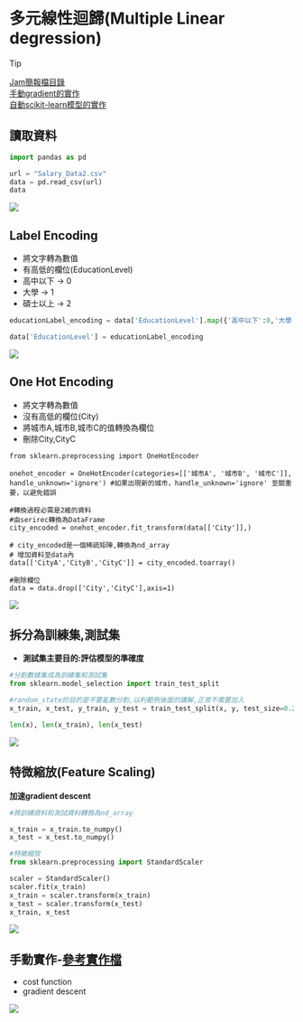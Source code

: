 # 多元線性迴歸(Multiple Linear degression)

> [!TIP]
> [Jam簡報檔目錄](./說明jam)  
> [手動gradient的實作](./multiple_linear_regression1.ipynb)  
> [自動scikit-learn模型的實作](.multiple_linear_regression2.ipynb)    

## 讀取資料

```python
import pandas as pd

url = "Salary_Data2.csv"
data = pd.read_csv(url)
data
```

![](./images/pic1.png)

## Label Encoding
- 將文字轉為數值
- 有高低的欄位(EducationLevel)
- 高中以下 -> 0
- 大學 -> 1
- 碩士以上 -> 2


```python
educationLabel_encoding = data['EducationLevel'].map({'高中以下':0,'大學':1,'碩士以上':2})

data['EducationLevel'] = educationLabel_encoding
```

![](./images/pic2.png)

## One Hot Encoding
- 將文字轉為數值
- 沒有高低的欄位(City)
- 將城市A,城市B,城市C的值轉換為欄位
- 刪除City,CityC

```pyhton
from sklearn.preprocessing import OneHotEncoder

onehot_encoder = OneHotEncoder(categories=[['城市A', '城市B', '城市C']], handle_unknown='ignore') #如果出現新的城市，handle_unknown='ignore' 至關重要，以避免錯誤

#轉換過程必需是2維的資料
#由serirec轉換為DataFrame
city_encoded = onehot_encoder.fit_transform(data[['City']],)

# city_encoded是一個稀疏矩陣,轉換為nd_array
# 增加資料至data內
data[['CityA','CityB','CityC']] = city_encoded.toarray()

#刪除欄位
data = data.drop(['City','CityC'],axis=1)

```

![](./images/pic3.png)

## 拆分為訓練集,測試集
- **測試集主要目的:評估模型的準確度**

```python
#分割數據集成為訓練集和測試集
from sklearn.model_selection import train_test_split

#random_state的目的是不要亂數分割,以利範例後面的講解,正常不需要加入
x_train, x_test, y_train, y_test = train_test_split(x, y, test_size=0.2,random_state=76) #測試集佔20%,會return 個元素的tuple,

len(x), len(x_train), len(x_test)

```

![](./images/pic4.png)

## 特微縮放(Feature Scaling)

**加速gradient descent**

```python
#將訓練資料和測試資料轉換為nd_array

x_train = x_train.to_numpy()
x_test = x_test.to_numpy()
```

```python
#特徵縮放
from sklearn.preprocessing import StandardScaler

scaler = StandardScaler()
scaler.fit(x_train)
x_train = scaler.transform(x_train)
x_test = scaler.transform(x_test)
x_train, x_test
```

![](./images/pic6.png)


## 手動實作-[參考實作檔](./multiple_linear_regression1.ipynb)
- cost function
- gradient descent

![](./images/pic5.png)


